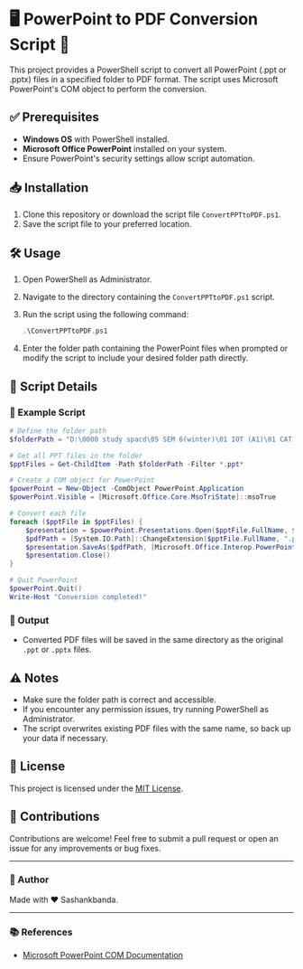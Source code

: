 # 🖥️ PowerPoint to PDF Conversion Script 📄

This project provides a PowerShell script to convert all PowerPoint (.ppt or .pptx) files in a specified folder to PDF format. The script uses Microsoft PowerPoint's COM object to perform the conversion.

## ✅ Prerequisites

- **Windows OS** with PowerShell installed.
- **Microsoft Office PowerPoint** installed on your system.
- Ensure PowerPoint's security settings allow script automation.

## 📥 Installation

1. Clone this repository or download the script file `ConvertPPTtoPDF.ps1`.
2. Save the script file to your preferred location.

## 🛠️ Usage

1. Open PowerShell as Administrator.
2. Navigate to the directory containing the `ConvertPPTtoPDF.ps1` script.
3. Run the script using the following command:

   ```powershell
   .\ConvertPPTtoPDF.ps1
   ```

4. Enter the folder path containing the PowerPoint files when prompted or modify the script to include your desired folder path directly.

## 📝 Script Details

### 📂 Example Script

```powershell
# Define the folder path
$folderPath = "D:\0000 study spacd\05 SEM 6(winter)\01 IOT (A1)\01 CAT 1"

# Get all PPT files in the folder
$pptFiles = Get-ChildItem -Path $folderPath -Filter *.ppt*

# Create a COM object for PowerPoint
$powerPoint = New-Object -ComObject PowerPoint.Application
$powerPoint.Visible = [Microsoft.Office.Core.MsoTriState]::msoTrue

# Convert each file
foreach ($pptFile in $pptFiles) {
    $presentation = $powerPoint.Presentations.Open($pptFile.FullName, $false, $false, $false)
    $pdfPath = [System.IO.Path]::ChangeExtension($pptFile.FullName, ".pdf")
    $presentation.SaveAs($pdfPath, [Microsoft.Office.Interop.PowerPoint.PpSaveAsFileType]::ppSaveAsPDF)
    $presentation.Close()
}

# Quit PowerPoint
$powerPoint.Quit()
Write-Host "Conversion completed!"
```

### 📄 Output
- Converted PDF files will be saved in the same directory as the original `.ppt` or `.pptx` files.

## ⚠️ Notes

- Make sure the folder path is correct and accessible.
- If you encounter any permission issues, try running PowerShell as Administrator.
- The script overwrites existing PDF files with the same name, so back up your data if necessary.

## 📜 License

This project is licensed under the [MIT License](LICENSE).

## 🤝 Contributions

Contributions are welcome! Feel free to submit a pull request or open an issue for any improvements or bug fixes.

---

### 👤 Author
Made with ❤️ Sashankbanda.

---

### 📚 References
- [Microsoft PowerPoint COM Documentation](https://learn.microsoft.com/en-us/office/vba/api/overview/powerpoint)
